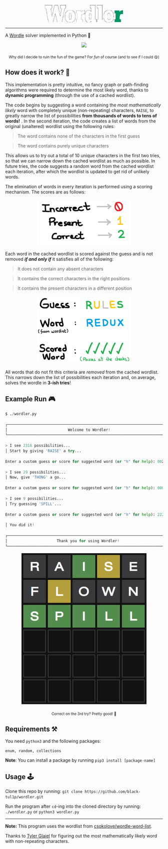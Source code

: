 <p align="center"> <img src="https://github.com/black-tul1p/wordler/blob/main/Images/logo.png" width="250" /> </p> <hr>

A [Wordle](https://www.nytimes.com/games/wordle/index.html) solver implemented in Python 🐍

<div align="center">
	<img src="https://upload.wikimedia.org/wikipedia/commons/thumb/e/ec/Wordle_196_example.svg/1200px-Wordle_196_example.svg.png" width="500" />
	<p align="center">
		<sub>
			Why did I decide to ruin the fun of the game? For <i>fun</i> of course (and to see if I could 😋)
		</sub>
	</p>
</div>

## How does it work? 🤔

This implementation is pretty intuitive, no fancy graph or path-finding algorithms were required to determine the most likely word, thanks to **dynamic programming** (through the use of a cached wordlist). 

The code begins by suggesting a word containing the _most mathematically likely_ word with completely unique (non-repeating) characters, `RAISE`, to greatly narrow the list of possibilities **from thousands of words to tens of words!** . In the second iteration, the code creates a list of words from the original (unaltered) wordlist using the following rules:
> The word contains none of the characters in the first guess

> The word contains purely unique characters

This allows us to try out a total of 10 unique characters in the first two tries, so that we can narrow down the cached wordlist as much as possible. In future tries, the code suggests a random word from the cached wordlist each iteration, after which the wordlist is updated to get rid of unlikely words. 

The elimination of words in every iteration is performed using a scoring mechanism. The scores are as follows:
<p align="center"> <img src="https://github.com/black-tul1p/wordler/blob/main/Images/Explanation_1.png" width="300" /> </p>

Each word in the cached wordlist is scored against the guess and is not removed ***if and only if*** it satisfies all of the following:
> It does not contain any absent characters

> It contains the correct characters in the right positions 

> It contains the present characters in a different position

<p align="center"> <img src="https://github.com/black-tul1p/wordler/blob/main/Images/Explanation_2.png" width="300" /> </p>

All words that do not fit this criteria are *removed* from the cached wordlist. This narrows down the list of possibilities each iteration and, on average, solves the wordle in **3-ish tries**! 

## Example Run 🎮
```python
$ ./wordler.py

┌───────────────────────────────────────────────────────────────────────┐
│                           Welcome to Wordler!                         │
└───────────────────────────────────────────────────────────────────────┘

> I see 2316 possibilities...
│ Start by giving 'RAISE' a try...

Enter a custom guess or score for suggested word (or "h" for help): 00210

> I see 29 possibilities...
│ Now, give 'THONG' a go...

Enter a custom guess or score for suggested word (or "h" for help): 00000

> I see 9 possibilities...
│ Try guessing 'SPILL'...

Enter a custom guess or score for suggested word (or "h" for help): 22222

│ You did it!

┌───────────────────────────────────────────────────────────────────────┐
│                      Thank you for using Wordler!                     │
└───────────────────────────────────────────────────────────────────────┘

```
<div align="center">
	<img src="https://github.com/black-tul1p/wordler/blob/main/Images/solve.png" width="400" />
	<p align="center">
		<sub>
			Correct on the 3rd try? Pretty good! 🤑
		</sub>
	</p>
</div>

## Requirements ⚒️
You need `python3` and the following packages:
```
enum, random, collections
```

**Note**: You can install a package by running `pip3 install [package-name]`

## Usage 🕹️
Clone this repo by running: `git clone https://github.com/black-tul1p/wordler.git`

Run the program after `cd`-ing into the cloned directory by running: `./wordler.py` or `python3 wordler.py`

<hr>
<p> <b>Note:</b> This program uses the wordlist from <a href="https://github.com/csokolove/wordle-word-list/blob/main/wordlist.csv">csokolove/wordle-word-list</a>. </p>
<p> Thanks to <a href = "https://medium.com/@tglaiel/the-mathematically-optimal-first-guess-in-wordle-cbcb03c19b0a">Tyler Glaiel</a> for figuring out the most mathematically likely word with non-repeating characters.</p> 

